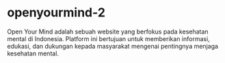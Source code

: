 # openyourmind-2
Open Your Mind adalah sebuah website yang berfokus pada kesehatan mental di Indonesia. Platform ini bertujuan untuk memberikan informasi, edukasi, dan dukungan kepada masyarakat mengenai pentingnya menjaga kesehatan mental.
